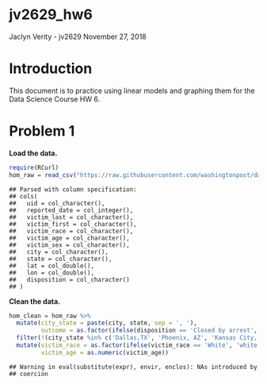 jv2629\_hw6
================
Jaclyn Verity - jv2629
November 27, 2018

Introduction
============

This document is to practice using linear models and graphing them for the Data Science Course HW 6.

Problem 1
=========

**Load the data.**

``` r
require(RCurl)
hom_raw = read_csv("https://raw.githubusercontent.com/washingtonpost/data-homicides/master/homicide-data.csv") 
```

    ## Parsed with column specification:
    ## cols(
    ##   uid = col_character(),
    ##   reported_date = col_integer(),
    ##   victim_last = col_character(),
    ##   victim_first = col_character(),
    ##   victim_race = col_character(),
    ##   victim_age = col_character(),
    ##   victim_sex = col_character(),
    ##   city = col_character(),
    ##   state = col_character(),
    ##   lat = col_double(),
    ##   lon = col_double(),
    ##   disposition = col_character()
    ## )

**Clean the data.**

``` r
hom_clean = hom_raw %>% 
  mutate(city_state = paste(city, state, sep = ', '),
         outcome = as.factor(ifelse(disposition == 'Closed by arrest', 'solved', 'unsolved'))) %>% 
  filter(!(city_state %in% c('Dallas,TX', 'Phoenix, AZ', 'Kansas City, MO', 'Tulsa, AL'))) %>% 
  mutate(victim_race = as.factor(ifelse(victim_race == 'White', 'white', 'non-white' )),
         victim_age = as.numeric(victim_age))
```

    ## Warning in eval(substitute(expr), envir, enclos): NAs introduced by
    ## coercion
